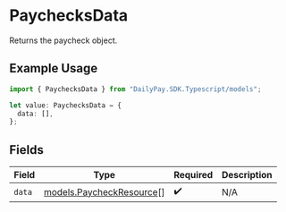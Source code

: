 # PaychecksData

Returns the paycheck object.

## Example Usage

```typescript
import { PaychecksData } from "DailyPay.SDK.Typescript/models";

let value: PaychecksData = {
  data: [],
};
```

## Fields

| Field                                                      | Type                                                       | Required                                                   | Description                                                |
| ---------------------------------------------------------- | ---------------------------------------------------------- | ---------------------------------------------------------- | ---------------------------------------------------------- |
| `data`                                                     | [models.PaycheckResource](../models/paycheckresource.md)[] | :heavy_check_mark:                                         | N/A                                                        |